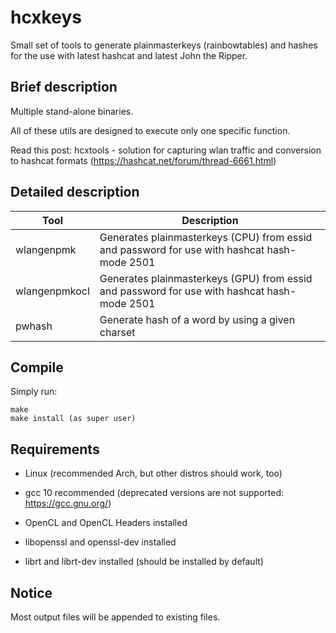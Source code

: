hcxkeys
==============

Small set of tools to generate plainmasterkeys (rainbowtables) and hashes
for the use with latest hashcat and latest John the Ripper.


Brief description
--------------

Multiple stand-alone binaries.

All of these utils are designed to execute only one specific function.

Read this post: hcxtools - solution for capturing wlan traffic and conversion to hashcat formats (https://hashcat.net/forum/thread-6661.html)


Detailed description
--------------

| Tool           | Description                                                                                          |
| -------------- | ---------------------------------------------------------------------------------------------------- |
| wlangenpmk     | Generates plainmasterkeys (CPU) from essid and password for use with hashcat hash-mode 2501          |
| wlangenpmkocl  | Generates plainmasterkeys (GPU) from essid and password for use with hashcat hash-mode 2501          |
| pwhash         | Generate hash of a word by using a given charset                                                     |


Compile
--------------

Simply run:

```
make
make install (as super user)
```


Requirements
--------------

* Linux (recommended Arch, but other distros should work, too)

* gcc 10 recommended (deprecated versions are not supported: https://gcc.gnu.org/)

* OpenCL and OpenCL Headers installed

* libopenssl and openssl-dev installed

* librt and librt-dev installed (should be installed by default)


Notice
--------------

Most output files will be appended to existing files.


